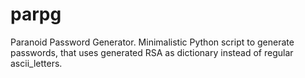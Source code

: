 # parpg
Paranoid Password Generator. Minimalistic Python script to generate passwords, that uses generated RSA as dictionary instead of regular ascii_letters.
